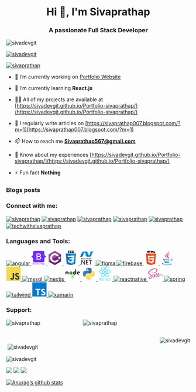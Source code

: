 
<h1 align="center">Hi 👋, I'm Sivaprathap</h1>
<h3 align="center">A passionate Full Stack Developer</h3>

<p align="left"> <img src="https://komarev.com/ghpvc/?username=sivadevgit&label=Profile%20views&color=0e75b6&style=flat" alt="sivadevgit" /> </p>

<p align="left"> <a href="https://github.com/ryo-ma/github-profile-trophy"><img src="https://github-profile-trophy.vercel.app/?username=sivadevgit" alt="sivadevgit" /></a> </p>

<p align="left"> <a href="https://twitter.com/sivaprathap" target="blank"><img src="https://img.shields.io/twitter/follow/sivaprathap?logo=twitter&style=for-the-badge" alt="sivaprathap" /></a> </p>

- 🔭 I’m currently working on [Portfolio Website](https://sivadevgit.github.io/Portfolio-sivaprathap/)

- 🌱 I’m currently learning **React.js**

- 👨‍💻 All of my projects are available at [https://sivadevgit.github.io/Portfolio-sivaprathap/](https://sivadevgit.github.io/Portfolio-sivaprathap/)

- 📝 I regularly write articles on [https://sivaprathap007.blogspot.com/?m=1](https://sivaprathap007.blogspot.com/?m=1)

- 📫 How to reach me **Sivaprathap567@gmail.com**

- 📄 Know about my experiences [https://sivadevgit.github.io/Portfolio-sivaprathap/](https://sivadevgit.github.io/Portfolio-sivaprathap/)

- ⚡ Fun fact **Nothing**

### Blogs posts
<!-- BLOG-POST-LIST:START -->
<!-- BLOG-POST-LIST:END -->

<h3 align="left">Connect with me:</h3>
<p align="left">
<a href="https://dev.to/sivaprathap" target="blank"><img align="center" src="https://raw.githubusercontent.com/rahuldkjain/github-profile-readme-generator/master/src/images/icons/Social/devto.svg" alt="sivaprathap" height="30" width="40" /></a>
<a href="https://twitter.com/sivaprathap" target="blank"><img align="center" src="https://raw.githubusercontent.com/rahuldkjain/github-profile-readme-generator/master/src/images/icons/Social/twitter.svg" alt="sivaprathap" height="30" width="40" /></a>
<a href="https://linkedin.com/in/sivaprathap" target="blank"><img align="center" src="https://raw.githubusercontent.com/rahuldkjain/github-profile-readme-generator/master/src/images/icons/Social/linked-in-alt.svg" alt="sivaprathap" height="30" width="40" /></a>
<a href="https://fb.com/sivaprathap" target="blank"><img align="center" src="https://raw.githubusercontent.com/rahuldkjain/github-profile-readme-generator/master/src/images/icons/Social/facebook.svg" alt="sivaprathap" height="30" width="40" /></a>
<a href="https://instagram.com/sivaprathap" target="blank"><img align="center" src="https://raw.githubusercontent.com/rahuldkjain/github-profile-readme-generator/master/src/images/icons/Social/instagram.svg" alt="sivaprathap" height="30" width="40" /></a>
<a href="https://www.youtube.com/c/techwithsivaprathap" target="blank"><img align="center" src="https://raw.githubusercontent.com/rahuldkjain/github-profile-readme-generator/master/src/images/icons/Social/youtube.svg" alt="techwithsivaprathap" height="30" width="40" /></a>
</p>

<h3 align="left">Languages and Tools:</h3>
<p align="left"> <a href="https://angular.io" target="_blank" rel="noreferrer"> <img src="https://angular.io/assets/images/logos/angular/angular.svg" alt="angular" width="40" height="40"/> </a> <a href="https://getbootstrap.com" target="_blank" rel="noreferrer"> <img src="https://raw.githubusercontent.com/devicons/devicon/master/icons/bootstrap/bootstrap-plain-wordmark.svg" alt="bootstrap" width="40" height="40"/> </a> <a href="https://www.w3schools.com/cs/" target="_blank" rel="noreferrer"> <img src="https://raw.githubusercontent.com/devicons/devicon/master/icons/csharp/csharp-original.svg" alt="csharp" width="40" height="40"/> </a> <a href="https://www.w3schools.com/css/" target="_blank" rel="noreferrer"> <img src="https://raw.githubusercontent.com/devicons/devicon/master/icons/css3/css3-original-wordmark.svg" alt="css3" width="40" height="40"/> </a> <a href="https://dotnet.microsoft.com/" target="_blank" rel="noreferrer"> <img src="https://raw.githubusercontent.com/devicons/devicon/master/icons/dot-net/dot-net-original-wordmark.svg" alt="dotnet" width="40" height="40"/> </a> <a href="https://www.figma.com/" target="_blank" rel="noreferrer"> <img src="https://www.vectorlogo.zone/logos/figma/figma-icon.svg" alt="figma" width="40" height="40"/> </a> <a href="https://firebase.google.com/" target="_blank" rel="noreferrer"> <img src="https://www.vectorlogo.zone/logos/firebase/firebase-icon.svg" alt="firebase" width="40" height="40"/> </a> <a href="https://www.w3.org/html/" target="_blank" rel="noreferrer"> <img src="https://raw.githubusercontent.com/devicons/devicon/master/icons/html5/html5-original-wordmark.svg" alt="html5" width="40" height="40"/> </a> <a href="https://www.java.com" target="_blank" rel="noreferrer"> <img src="https://raw.githubusercontent.com/devicons/devicon/master/icons/java/java-original.svg" alt="java" width="40" height="40"/> </a> <a href="https://developer.mozilla.org/en-US/docs/Web/JavaScript" target="_blank" rel="noreferrer"> <img src="https://raw.githubusercontent.com/devicons/devicon/master/icons/javascript/javascript-original.svg" alt="javascript" width="40" height="40"/> </a> <a href="https://www.microsoft.com/en-us/sql-server" target="_blank" rel="noreferrer"> <img src="https://www.svgrepo.com/show/303229/microsoft-sql-server-logo.svg" alt="mssql" width="40" height="40"/> </a> <a href="https://nextjs.org/" target="_blank" rel="noreferrer"> <img src="https://cdn.worldvectorlogo.com/logos/nextjs-2.svg" alt="nextjs" width="40" height="40"/> </a> <a href="https://nodejs.org" target="_blank" rel="noreferrer"> <img src="https://raw.githubusercontent.com/devicons/devicon/master/icons/nodejs/nodejs-original-wordmark.svg" alt="nodejs" width="40" height="40"/> </a> <a href="https://www.python.org" target="_blank" rel="noreferrer"> <img src="https://raw.githubusercontent.com/devicons/devicon/master/icons/python/python-original.svg" alt="python" width="40" height="40"/> </a> <a href="https://reactjs.org/" target="_blank" rel="noreferrer"> <img src="https://raw.githubusercontent.com/devicons/devicon/master/icons/react/react-original-wordmark.svg" alt="react" width="40" height="40"/> </a> <a href="https://reactnative.dev/" target="_blank" rel="noreferrer"> <img src="https://reactnative.dev/img/header_logo.svg" alt="reactnative" width="40" height="40"/> </a> <a href="https://sass-lang.com" target="_blank" rel="noreferrer"> <img src="https://raw.githubusercontent.com/devicons/devicon/master/icons/sass/sass-original.svg" alt="sass" width="40" height="40"/> </a> <a href="https://spring.io/" target="_blank" rel="noreferrer"> <img src="https://www.vectorlogo.zone/logos/springio/springio-icon.svg" alt="spring" width="40" height="40"/> </a> <a href="https://tailwindcss.com/" target="_blank" rel="noreferrer"> <img src="https://www.vectorlogo.zone/logos/tailwindcss/tailwindcss-icon.svg" alt="tailwind" width="40" height="40"/> </a> <a href="https://www.typescriptlang.org/" target="_blank" rel="noreferrer"> <img src="https://raw.githubusercontent.com/devicons/devicon/master/icons/typescript/typescript-original.svg" alt="typescript" width="40" height="40"/> </a> <a href="https://dotnet.microsoft.com/apps/xamarin" target="_blank" rel="noreferrer"> <img src="https://raw.githubusercontent.com/detain/svg-logos/780f25886640cef088af994181646db2f6b1a3f8/svg/xamarin.svg" alt="xamarin" width="40" height="40"/> </a> </p>

<h3 align="left">Support:</h3>
<p><a href="https://www.buymeacoffee.com/sivaprathap"> <img align="left" src="https://cdn.buymeacoffee.com/buttons/v2/default-yellow.png" height="50" width="210" alt="sivaprathap" /></a><a href="https://ko-fi.com/sivaprathap"> <img align="left" src="https://cdn.ko-fi.com/cdn/kofi3.png?v=3" height="50" width="210" alt="sivaprathap" /></a></p><br><br>

<p><img align="left" src="https://github-readme-stats.vercel.app/api/top-langs?username=sivadevgit&show_icons=true&locale=en&layout=compact" alt="sivadevgit" /></p>

<p>&nbsp;<img align="center" src="https://github-readme-stats.vercel.app/api?username=sivadevgit&show_icons=true&locale=en" alt="sivadevgit" /></p>

<p><img align="center" src="https://github-readme-streak-stats.herokuapp.com/?user=sivadevgit&" alt="sivadevgit" /></p>


![](https://img.shields.io/badge/Code-React-informational?style=flat&logo=react&color=61DAFB)
![](https://img.shields.io/badge/Code-JavaScript-informational?style=flat&logo=JavaScript&color=F7DF1E)
![](https://img.shields.io/badge/Code-HTML5-informational?style=flat&logo=HTML5&color=E34F26)


[![Anurag’s github stats](https://github-readme-stats.vercel.app/api?username=sivadevgit)](https://github.com/sivadevgit)
